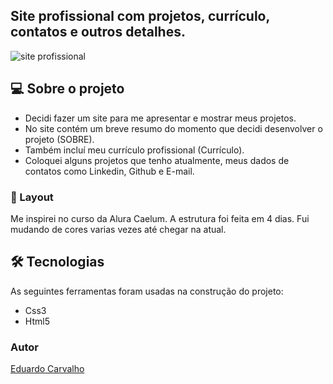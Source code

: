 

## Site profissional com projetos, currículo, contatos e outros detalhes.



![site profissional](https://user-images.githubusercontent.com/60022350/83931923-c36e0100-a775-11ea-8639-ef42cb80056b.gif)



## 💻 Sobre o projeto

- Decidi fazer um site para me apresentar e mostrar meus projetos.
- No site contém um breve resumo do momento que decidi desenvolver o projeto (SOBRE).
- Também incluí meu currículo profissional (Currículo).
- Coloquei alguns projetos que tenho atualmente, meus dados de contatos como Linkedin, Github e E-mail.



### 🎨 Layout

Me inspirei no curso da Alura Caelum.
A estrutura foi feita em 4 dias.
Fui mudando de cores varias vezes até chegar na atual.

## 🛠 Tecnologias

As seguintes ferramentas foram usadas na construção do projeto:

- Css3
- Html5



### Autor


[Eduardo Carvalho](https://github.com/eduardocarvalhojunior)
